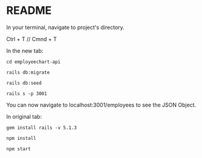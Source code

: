 # README

In your terminal, navigate to project's directory.

Ctrl + T // Cmnd + T

In the new tab:

```
cd employeechart-api

rails db:migrate

rails db:seed

rails s -p 3001
```


You can now navigate to localhost:3001/employees to see the JSON Object.

In original tab:

```
gem install rails -v 5.1.3

npm install

npm start
```



